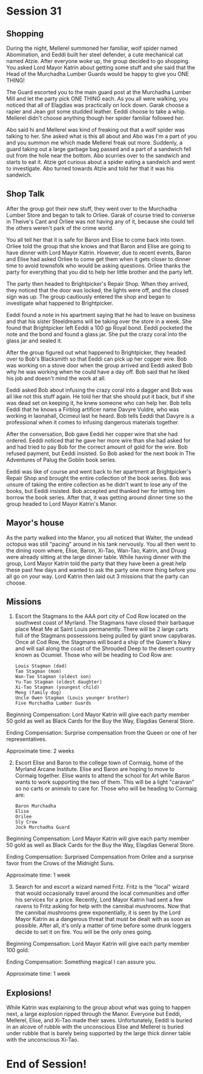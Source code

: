 # Session 31

## Shopping

During the night, Mellerel summoned her familiar, wolf spider named Abomination, and Eeddi built her steel defender, a cute mechanical cat named Atzie. After everyone woke up, the group decided to go shopping. You asked Lord Mayor Katrin about getting some stuff and she said that the Head of the Murchadha Lumber Guards would be happy to give you ONE THING! 

The Guard escorted you to the main guard post at the Murchadha Lumber Mill and let the party pick ONE THING each. As you all were walking, you noticed that all of Elagdias was practically on lock down. Garak choose a rapier and Jean got some studded leather. Eeddi choose to take a whip. Mellerel didn't choose anything though her spider familiar followed her. 

Abo said hi and Mellerel was kind of freaking out that a wolf spider was talking to her. She asked what is this all about and Abo was I'm a part of you and you summon me which made Mellerel freak out more. Suddenly, a guard taking out a large garbage bag passed and a part of a sandwich fell out from the hole near the bottom. Abo scurries over to the sandwich and starts to eat it. Atzie got curious about a spider eating a sandwich and went to investigate. Abo turned towards Atzie and told her that it was his sandwich.

## Shop Talk

After the group got their new stuff, they went over to the Murchadha Lumber Store and began to talk to Orliee. Garak of course tried to converse in Theive's Cant and Orliee was not having any of it, because she could tell the others weren't park of the crime world. 

You all tell her that it is safe for Baron and Elise to come back into town. Orliee told the group that she knows and that Baron and Elise are going to have dinner with Lord Mayor Katrin. However, due to recent events, Baron and Elise had asked Orliee to come get them when it gets closer to dinner time to avoid townsfolk who would be asking questions. Orliee thanks the party for everything that you did to help her little brother and the party left. 

The party then headed to Brightpicker's Repair Shop. When they arrived, they noticed that the door was locked, the lights were off, and the closed sign was up. The group cautiously entered the shop and began to investigate what happened to Brightpicker. 

Eeddi found a note in his apartment saying that he had to leave on business and that his sister Steeldreams will be taking over the store in a week. She found that Brightpicker left Eeddi a 100 gp Royal bond. Eeddi pocketed the note and the bond and found a glass jar. She put the crazy coral into the glass jar and sealed it.

After the group figured out what happened to Brightpicker, they headed over to Bob's Blacksmith so that Eeddi can pick up her copper wire. Bob was working on a stove door when the group arrived and Eeddi asked Bob why he was working when he could have a day off. Bob said that he liked his job and doesn't mind the work at all. 

Eeddi asked Bob about infusing the crazy coral into a dagger and Bob was all like not this stuff again. He told her that she should put it back, but if she was dead set on keeping it, he knew someone who can help her. Bob tells Eeddi that he knows a Firblog artificer name Davyre Vuldre, who was working in Iaonahall, Ocimeul last he heard. Bob tells Eeddi that Davyre is a professional when it comes to infusing dangerous materials together.

After the conversation, Bob gave Eeddi her copper wire that she had ordered. Eeddi noticed that he gave her more wire than she had asked for and had tried to pay Bob for the correct amount of gold for the wire. Bob refused payment, but Eeddi insisted. So Bob asked for the next book in The Adventures of Palug the Goblin book series. 

Eeddi was like of course and went back to her apartment at Brightpicker's Repair Shop and brought the entire collection of the book series. Bob was unsure of taking the entire collection as he didn't want to lose any of the books, but Eeddi insisted. Bob accepted and thanked her for letting him borrow the book series. After that, it was getting around dinner time so the group headed to Lord Mayor Katrin's Manor.

## Mayor's house

As the party walked into the Manor, you all noticed that Walter, the undead octopus was still "pacing" around in his tank nervously. You all then went to the dining room where, Elise, Baron, Xi-Tao, Wan-Tao, Katrin, and Druug were already sitting at the large dinner table. While having dinner with the group, Lord Mayor Katrin told the party that they have been a great help these past few days and wanted to ask the party one more thing before you all go on your way. Lord Katrin then laid out 3 missions that the party can choose.

## Missions

1. Escort the Stagmans to the AAA port city of Cod Row located on the southwest coast of Myrland. The Stagmans have closed their barbaque place Meat Me at Saint Louis permanently. There will be 2 large carts full of the Stagmans possessions being pulled by giant snow capybaras. Once at Cod Row, the Stagmans will board a ship of the Queen's Navy and will sail along the coast of the Shrouded Deep to the desert country known as Ocumiel. Those who will be heading to Cod Row are:

       Louis Stagman (dad)
       Tao Stagman (mom)
       Wan-Tao Stagman (oldest son)
       Yu-Tao Stagman (oldest daughter)
       Xi-Tao Stagman (youngest child)
       Meng (family dog)
       Uncle Owen Stagman (Louis younger brother)
       Five Murchadha Lumber Guards

Beginning Compensation: Lord Mayor Katrin will give each party member 50 gold as well as Black Cards for the Buy the Way, Elagdias General Store. 

Ending Compensation: Surprise compensation from the Queen or one of her representatives. 

Approximate time: 2 weeks 

2. Escort Elise and Baron to the college town of Cormaig, home of the Myrland Arcane Institute. Elise and Baron are hoping to move to Cormaig together. Elise wants to attend the school for Art while Baron wants to work supporting the two of them. This will be a light "caravan" so no carts or animals to care for. Those who will be heading to Cormaig are:

       Baron Murchadha
       Elise
       Orilee
       Sly Crow
       Jock Murchadha Guard 

Beginning Compensation: Lord Mayor Katrin will give each party member 50 gold as well as Black Cards for the Buy the Way, Elagdias General Store.

Ending Compensation: Surprised Compensation from Orilee and a surprise favor from the Crows of the Midnight Suns. 

Approximate time: 1 week 

3. Search for and escort a wizard named Fritz. Fritz is the "local" wizard that would occasionally travel around the local communities and offer his services for a price. Recently, Lord Mayor Katrin had sent a few ravens to Fritz asking for help with the cannibal mushrooms. Now that the cannibal mushrooms grew exponentially, it is seen by the Lord Mayor Katrin as a dangerous threat that must be dealt with as soon as possible. After all, it's only a matter of time before some drunk loggers decide to set it on fire. You will be the only ones going. 

Beginning Compensation: Lord Mayor Katrin will give each party member 100 gold.

Ending Compensation: Something magical I can assure you.

Approximate time: 1 week 

## Explosions!

While Katrin was explaining to the group about what was going to happen next, a large explosion ripped through the Manor. Everyone but Eeddi, Mellerel, Elise, and Xi-Tao made their saves. Unfortunately, Eeddi is buried in an alcove of rubble with the unconscious Elise and Mellerel is buried under rubble that is barely being supported by the large thick dinner table with the unconscious Xi-Tao. 

# End of Session!